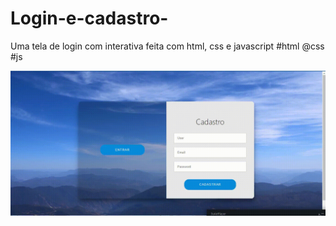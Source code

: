 # Login-e-cadastro-
Uma tela de login  com interativa feita com html, css e javascript  #html @css #js 

![This is an image](preview_1.gif)
